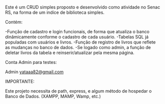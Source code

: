 Este é um CRUD simples proposto e desenvolvido como atividade no Senac RS, na forma de um indíce de biblioteca simples.

Contém:

-Função de cadastro e login funcionais, de forma que atualiza o banco dinâmicamente conforme o cadastro de cada usuário.
-Tabelas SQL já populadas com usuários e livros.
-Função de registro de livros que reflete as mudanças no banco de dados.
-Se logado como admin, a função de deletar livros da tabela e reinserir/atualizar pela mesma página. 

Conta Admin para testes:

Admin
yataaa82@gmail.com

IMPORTANTE:

Este projeto necessita de path, express, e algum método de hospedar o Banco de Dados. (XAMPP, MAMP, Wamp, etc.)